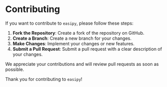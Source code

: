 # Contributing

If you want to contribute to `easipy`, please follow these steps:

1. **Fork the Repository**: Create a fork of the repository on GitHub.
2. **Create a Branch**: Create a new branch for your changes.
3. **Make Changes**: Implement your changes or new features.
4. **Submit a Pull Request**: Submit a pull request with a clear description of your changes.

We appreciate your contributions and will review pull requests as soon as possible.

Thank you for contributing to `easipy`!